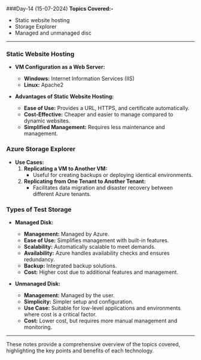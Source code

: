 ###Day-14 (15-07-2024)
**Topics Covered:-**
- Static website hosting
- Storage Explorer
- Managed and unmanaged disc

---

### Static Website Hosting
- **VM Configuration as a Web Server:**
  - **Windows:** Internet Information Services (IIS)
  - **Linux:** Apache2

- **Advantages of Static Website Hosting:**
  - **Ease of Use:** Provides a URL, HTTPS, and certificate automatically.
  - **Cost-Effective:** Cheaper and easier to manage compared to dynamic websites.
  - **Simplified Management:** Requires less maintenance and management.

### Azure Storage Explorer
- **Use Cases:**
  1. **Replicating a VM to Another VM:**
     - Useful for creating backups or deploying identical environments.
  2. **Replicating from One Tenant to Another Tenant:**
     - Facilitates data migration and disaster recovery between different Azure tenants.

### Types of Test Storage
- **Managed Disk:**
  - **Management:** Managed by Azure.
  - **Ease of Use:** Simplifies management with built-in features.
  - **Scalability:** Automatically scalable to meet demands.
  - **Availability:** Azure handles availability checks and ensures redundancy.
  - **Backup:** Integrated backup solutions.
  - **Cost:** Higher cost due to additional features and management.

- **Unmanaged Disk:**
  - **Management:** Managed by the user.
  - **Simplicity:** Simpler setup and configuration.
  - **Use Case:** Suitable for low-level applications and environments where cost is a critical factor.
  - **Cost:** Lower cost, but requires more manual management and monitoring.

---

These notes provide a comprehensive overview of the topics covered, highlighting the key points and benefits of each technology.
